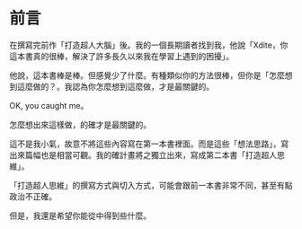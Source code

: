 # 前言

在撰寫完前作「打造超人大腦」後。我的一個長期讀者找到我，他說「Xdite，你這本書真的很棒，解決了許多長久以來我在學習上遇到的困擾」。

他說，這本書棒是棒。但感覺少了什麼。有種類似你的方法很棒，但你是「怎麼想到這麼做的？。我認為你怎麼想到這麼做，才是最關鍵的。

OK, you caught me。

怎麼想出來這樣做，的確才是最關鍵的。

這不是我小氣，故意不將這些內容寫在第一本書裡面。而是這些「想法思路」，寫出來篇幅也是相當可觀。我的確計畫將之獨立出來，寫成第二本書「打造超人思維」。

「打造超人思維」的撰寫方式與切入方式，可能會跟前一本書非常不同，甚至有點政治不正確。

但是，我還是希望你能從中得到些什麼。
